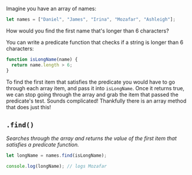 Imagine you have an array of names:

```js
let names = ["Daniel", "James", "Irina", "Mozafar", "Ashleigh"];
```

How would you find the first name that's longer than 6 characters?

You can write a predicate function that checks if a string is longer than 6 characters:

```js
function isLongName(name) {
  return name.length > 6;
}
```

To find the first item that satisfies the predicate you would have to go through each array item, and pass it into `isLongName`. Once it returns true, we can stop going through the array and grab the item that passed the predicate's test. Sounds complicated! Thankfully there is an array method that does just this!

## `.find()`

_Searches through the array and returns the value of the first item that satisfies a predicate function._

```js
let longName = names.find(isLongName);

console.log(longName); // logs Mozafar
```
